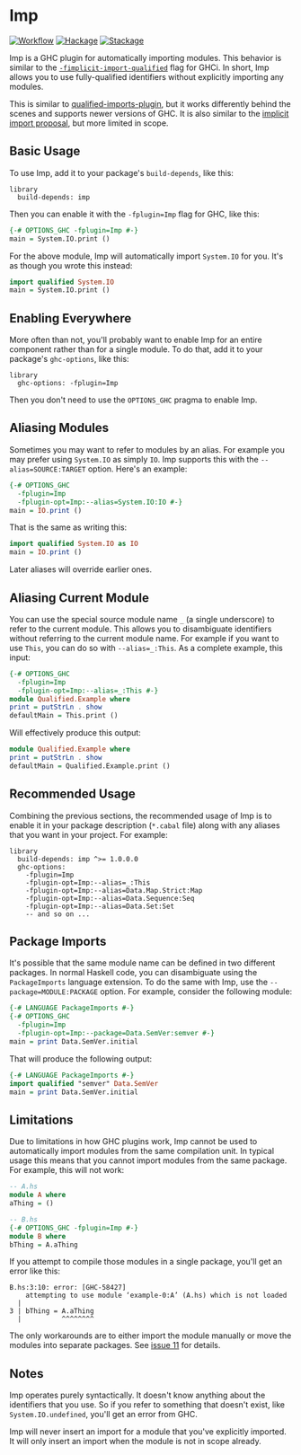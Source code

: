 # Imp

[![Workflow](https://github.com/tfausak/imp/actions/workflows/workflow.yaml/badge.svg)](https://github.com/tfausak/imp/actions/workflows/workflow.yaml)
[![Hackage](https://badgen.net/hackage/v/imp)](https://hackage.haskell.org/package/imp)
[![Stackage](https://www.stackage.org/package/imp/badge/nightly?label=stackage)](https://www.stackage.org/package/imp)

Imp is a GHC plugin for automatically importing modules. This behavior is
similar to the [`-fimplicit-import-qualified`][1] flag for GHCi. In short, Imp
allows you to use fully-qualified identifiers without explicitly importing any
modules.

[1]: https://downloads.haskell.org/ghc/9.8.2/docs/users_guide/ghci.html#qualified-names

This is similar to [qualified-imports-plugin][2], but it works differently
behind the scenes and supports newer versions of GHC. It is also similar to the
[implicit import proposal][3], but more limited in scope.

[2]: https://github.com/utdemir/qualified-imports-plugin
[3]: https://github.com/ghc-proposals/ghc-proposals/pull/500

## Basic Usage

To use Imp, add it to your package's `build-depends`, like this:

``` cabal
library
  build-depends: imp
```

Then you can enable it with the `-fplugin=Imp` flag for GHC, like this:

``` hs
{-# OPTIONS_GHC -fplugin=Imp #-}
main = System.IO.print ()
```

For the above module, Imp will automatically import `System.IO` for you. It's
as though you wrote this instead:

``` hs
import qualified System.IO
main = System.IO.print ()
```

## Enabling Everywhere

More often than not, you'll probably want to enable Imp for an entire component
rather than for a single module. To do that, add it to your package's
`ghc-options`, like this:

``` cabal
library
  ghc-options: -fplugin=Imp
```

Then you don't need to use the `OPTIONS_GHC` pragma to enable Imp.

## Aliasing Modules

Sometimes you may want to refer to modules by an alias. For example you may
prefer using `System.IO` as simply `IO`. Imp supports this with the
`--alias=SOURCE:TARGET` option. Here's an example:

``` hs
{-# OPTIONS_GHC
  -fplugin=Imp
  -fplugin-opt=Imp:--alias=System.IO:IO #-}
main = IO.print ()
```

That is the same as writing this:

``` hs
import qualified System.IO as IO
main = IO.print ()
```

Later aliases will override earlier ones.

## Aliasing Current Module

You can use the special source module name `_` (a single underscore) to refer
to the current module. This allows you to disambiguate identifiers without
referring to the current module name. For example if you want to use `This`,
you can do so with `--alias=_:This`. As a complete example, this input:

``` hs
{-# OPTIONS_GHC
  -fplugin=Imp
  -fplugin-opt=Imp:--alias=_:This #-}
module Qualified.Example where
print = putStrLn . show
defaultMain = This.print ()
```

Will effectively produce this output:

``` hs
module Qualified.Example where
print = putStrLn . show
defaultMain = Qualified.Example.print ()
```

## Recommended Usage

Combining the previous sections, the recommended usage of Imp is to enable it
in your package description (`*.cabal` file) along with any aliases that you
want in your project. For example:

``` cabal
library
  build-depends: imp ^>= 1.0.0.0
  ghc-options:
    -fplugin=Imp
    -fplugin-opt=Imp:--alias=_:This
    -fplugin-opt=Imp:--alias=Data.Map.Strict:Map
    -fplugin-opt=Imp:--alias=Data.Sequence:Seq
    -fplugin-opt=Imp:--alias=Data.Set:Set
    -- and so on ...
```

## Package Imports

It's possible that the same module name can be defined in two different
packages. In normal Haskell code, you can disambiguate using the
`PackageImports` language extension. To do the same with Imp, use the
`--package=MODULE:PACKAGE` option. For example, consider the following module:

``` hs
{-# LANGUAGE PackageImports #-}
{-# OPTIONS_GHC
  -fplugin=Imp
  -fplugin-opt=Imp:--package=Data.SemVer:semver #-}
main = print Data.SemVer.initial
```

That will produce the following output:

``` hs
{-# LANGUAGE PackageImports #-}
import qualified "semver" Data.SemVer
main = print Data.SemVer.initial
```

## Limitations

Due to limitations in how GHC plugins work, Imp cannot be used to automatically
import modules from the same compilation unit. In typical usage this means that
you cannot import modules from the same package. For example, this will not
work:

``` hs
-- A.hs
module A where
aThing = ()

-- B.hs
{-# OPTIONS_GHC -fplugin=Imp #-}
module B where
bThing = A.aThing
```

If you attempt to compile those modules in a single package, you'll get an
error like this:

```
B.hs:3:10: error: [GHC-58427]
    attempting to use module ‘example-0:A’ (A.hs) which is not loaded
  |
3 | bThing = A.aThing
  |          ^^^^^^^^
```

The only workarounds are to either import the module manually or move the
modules into separate packages. See [issue 11][] for details.

[issue 11]: https://github.com/tfausak/imp/issues/11

## Notes

Imp operates purely syntactically. It doesn't know anything about the
identifiers that you use. So if you refer to something that doesn't exist, like
`System.IO.undefined`, you'll get an error from GHC.

Imp will never insert an import for a module that you've explicitly imported.
It will only insert an import when the module is not in scope already.

